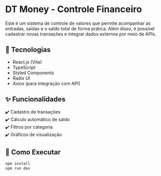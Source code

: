 # DT Money - Controle Financeiro

Este é um sistema de controle de valores que permite acompanhar as entradas, saídas e o saldo total de forma prática. Além disso, é possível cadastrar novas transações e integrar dados externos por meio de APIs.

## 🚀 Tecnologias
- React.js (Vite)
- TypeScript
- Styled Components
- Radix UI
- Axios (para integração com API)

## ✨ Funcionalidades
✔️ Cadastro de transações  
✔️ Cálculo automático de saldo  
✔️ Filtros por categoria  
✔️ Gráficos de visualização  

## 🔧 Como Executar
```bash
npm install
npm run dev